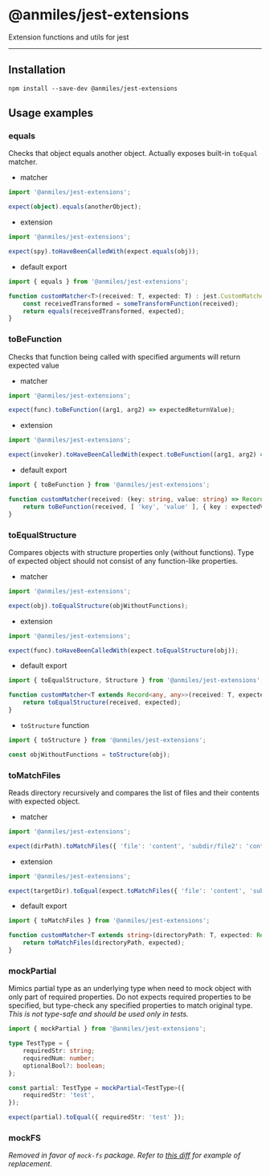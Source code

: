 # @anmiles/jest-extensions

Extension functions and utils for jest

----

## Installation

`npm install --save-dev @anmiles/jest-extensions`

## Usage examples

### equals
Checks that object equals another object. Actually exposes built-in `toEqual` matcher.

* matcher
```ts
import '@anmiles/jest-extensions';

expect(object).equals(anotherObject);
```

* extension
```ts
import '@anmiles/jest-extensions';

expect(spy).toHaveBeenCalledWith(expect.equals(obj));
```

* default export
```ts
import { equals } from '@anmiles/jest-extensions';

function customMatcher<T>(received: T, expected: T) : jest.CustomMatcherResult {
	const receivedTransformed = someTransformFunction(received);
	return equals(receivedTransformed, expected);
}
```

### toBeFunction
Checks that function being called with specified arguments will return expected value

* matcher
```ts
import '@anmiles/jest-extensions';

expect(func).toBeFunction((arg1, arg2) => expectedReturnValue);
```

* extension
```ts
import '@anmiles/jest-extensions';

expect(invoker).toHaveBeenCalledWith(expect.toBeFunction((arg1, arg2) => expectedReturnValue));
```

* default export
```ts
import { toBeFunction } from '@anmiles/jest-extensions';

function customMatcher(received: (key: string, value: string) => Record<string, string>, expectedValue: string) : jest.CustomMatcherResult {
	return toBeFunction(received, [ 'key', 'value' ], { key : expectedValue });
}
```

### toEqualStructure
Compares objects with structure properties only (without functions). Type of expected object should not consist of any function-like properties.

* matcher
```ts
import '@anmiles/jest-extensions';

expect(obj).toEqualStructure(objWithoutFunctions);
```

* extension
```ts
import '@anmiles/jest-extensions';

expect(func).toHaveBeenCalledWith(expect.toEqualStructure(obj));
```

* default export
```ts
import { toEqualStructure, Structure } from '@anmiles/jest-extensions';

function customMatcher<T extends Record<any, any>>(received: T, expected: Structure<T>) : jest.CustomMatcherResult {
	return toEqualStructure(received, expected);
}
```

* `toStructure` function
```ts
import { toStructure } from '@anmiles/jest-extensions';

const objWithoutFunctions = toStructure(obj);
```

### toMatchFiles
Reads directory recursively and compares the list of files and their contents with expected object.

* matcher
```ts
import '@anmiles/jest-extensions';

expect(dirPath).toMatchFiles({ 'file': 'content', 'subdir/file2': 'content2' });
```

* extension
```ts
import '@anmiles/jest-extensions';

expect(targetDir).toEqual(expect.toMatchFiles({ 'file': 'content', 'subdir/file2': 'content2' }));
```

* default export
```ts
import { toMatchFiles } from '@anmiles/jest-extensions';

function customMatcher<T extends string>(directoryPath: T, expected: Record<T, string>): jest.CustomMatcherResult {
	return toMatchFiles(directoryPath, expected);
}
```

### mockPartial
Mimics partial type as an underlying type when need to mock object with only part of required properties.
Do not expects required properties to be specified, but type-check any specified properties to match original type.
_This is not type-safe and should be used only in tests._

```ts
import { mockPartial } from '@anmiles/jest-extensions';

type TestType = {
	requiredStr: string;
	requiredNum: number;
	optionalBool?: boolean;
};

const partial: TestType = mockPartial<TestType>({
	requiredStr: 'test',
});

expect(partial).toEqual({ requiredStr: 'test' });
```

### mockFS
_Removed in favor of `mock-fs` package._
_Refer to [this diff](https://github.com/anmiles/prototypes/commit/db74a55b223169b99284aa4ff27c7adf1629ff1b#diff-bbb8ca3bbb668a3e236b87fda1f06d7a41dbeed055dbfe6bf1892d7f4fefe49eL433) for example of replacement._
